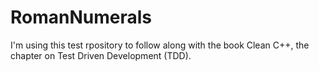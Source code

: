 # RomanNumerals
I'm using this test rpository to follow along with the book Clean C++, the chapter on Test Driven Development (TDD).
